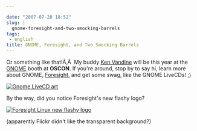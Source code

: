 ```yaml
---

date: "2007-07-20 18:52"
slug: |
  gnome-foresight-and-two-smocking-barrels
tags:
 - english
title: GNOME, Foresight, and Two Smocking Barrels
---
```


Or something like that!Ã‚Â  My buddy [Ken
Vandine](http://ken.vandine.org) will be this year at the
[GNOME](http://www.gnome.org) booth at **OSCON**. If you're around, stop
by to say hi, learn more about GNOME,
[Foresight](http://www.foresightlinux.org), and get some swag, like the
GNOME LiveCDs! ;)

[![Gnome LiveCD
art](http://farm2.static.flickr.com/1006/859858183_17caabee35_m.jpg)](http://www.flickr.com/photos/ogmaciel/859858183/)

By the way, did you notice Foresight's new flashy logo?

[![Foresight Linux new flashy
logo](http://farm2.static.flickr.com/1202/859858177_3ed5f5be7f_m.jpg)](http://www.flickr.com/photos/ogmaciel/859858177/)

(apparently Flickr didn't like the transparent background?)
